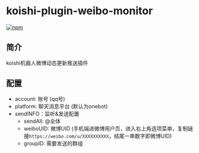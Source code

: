 # koishi-plugin-weibo-monitor

[![npm](https://img.shields.io/npm/v/koishi-plugin-weibo-monitor?style=flat-square)](https://www.npmjs.com/package/koishi-plugin-weibo-monitor)

## 简介

koishi机器人微博动态更新推送插件

## 配置

- account: 账号 (qq号)
- platform: 聊天消息平台 (默认为onebot)
- sendINFO：监听&发送配置
  - sendAll: @全体
  - weiboUID: 微博UID (手机端进微博用户页，进入右上角选项菜单，复制链接`https://weibo.com/u/XXXXXXXXXX`，结尾一串数字即微博UID)
  - groupID: 需要发送的群组
